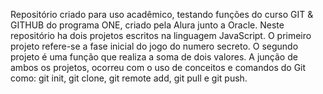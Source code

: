 Repositório criado para uso acadêmico, testando funções do curso GIT & GITHUB do programa ONE, criado pela Alura junto a Oracle.
Neste repositório ha dois projetos escritos na linguagem JavaScript.
O primeiro projeto refere-se a fase inicial do jogo do numero secreto.
O segundo projeto é uma função que realiza a soma de dois valores.
A junção de ambos os projetos, ocorreu com o uso de conceitos e comandos do Git como: git init, git clone, git remote add, git pull e git push.
